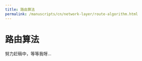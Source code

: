 ```yaml
---
title: 路由算法
permalink: /manuscripts/cn/network-layer/route-algorithm.html
---
```


# 路由算法

努力赶稿中，等等我呀...
